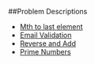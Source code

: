 ##Problem Descriptions

* [Mth to last element](https://www.codeeval.com/open_challenges/10/)
* [Email Validation](https://www.codeeval.com/open_challenges/35/)
* [Reverse and Add](https://www.codeeval.com/open_challenges/45/)
* [Prime Numbers](https://www.codeeval.com/open_challenges/46/)
